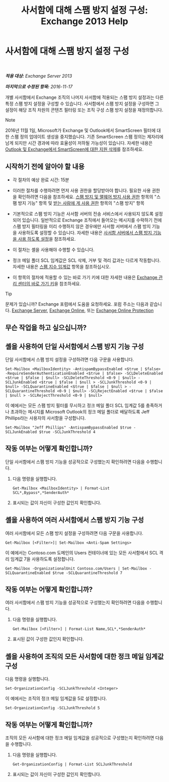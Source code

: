 ﻿---
title: '사서함에 대해 스팸 방지 설정 구성: Exchange 2013 Help'
TOCTitle: 사서함에 대해 스팸 방지 설정 구성
ms:assetid: 868d7fd8-e817-46ba-9b67-edf2f50b9494
ms:mtpsurl: https://technet.microsoft.com/ko-kr/library/Bb123559(v=EXCHG.150)
ms:contentKeyID: 50483589
ms.date: 05/22/2018
mtps_version: v=EXCHG.150
ms.translationtype: MT
---

# 사서함에 대해 스팸 방지 설정 구성

 

_**적용 대상:** Exchange Server 2013_

_**마지막으로 수정된 항목:** 2016-11-17_

개별 사서함에서 Exchange 조직의 나머지 사서함에 적용되는 스팸 방지 설정과는 다른 특정 스팸 방지 설정을 구성할 수 있습니다. 사서함에서 스팸 방지 설정을 구성하면 그 설정이 해당 조직 차원의 콘텐츠 필터링 또는 조직 구성 스팸 방지 설정을 재정의합니다.


> [!NOTE]
> 2016년 11월 1일, Microsoft가 Exchange 및 Outlook에서 SmartScreen 필터에 대한 스팸 정의 업데이트 생성을 중지했습니다. 기존 SmartScreen 스팸 정의는 제자리에 남게 되지만 시간 경과에 따라 효율성이 저하될 가능성이 있습니다. 자세한 내용은 <A href="https://go.microsoft.com/fwlink/p/?linkid=835894">Outlook 및 Exchange에서 SmartScreen에 대한 지원 삭제</A>를 참조하세요.



## 시작하기 전에 알아야 할 내용

  - 각 절차의 예상 완료 시간: 15분

  - 이러한 절차를 수행하려면 먼저 사용 권한을 할당받아야 합니다. 필요한 사용 권한을 확인하려면 다음을 참조하세요. [스팸 방지 및 맬웨어 방지 사용 권한](anti-spam-and-anti-malware-permissions-exchange-2013-help.md) 항목의 "스팸 방지 기능" 항목 및 [받는 사람에 게 사용 권한](recipients-permissions-exchange-2013-help.md) 항목의 "스팸 방지" 항목

  - 기본적으로 스팸 방지 기능은 사서함 서버의 전송 서비스에서 사용되지 않도록 설정되어 있습니다. 일반적으로 Exchange 조직에서 들어오는 메시지를 수락하기 전에 스팸 방지 필터링을 미리 수행하지 않은 경우에만 사서함 서버에서 스팸 방지 기능을 사용하도록 설정할 수 있습니다. 자세한 내용은 [사서함 서버에서 스팸 방지 기능을 사용 하도록 설정](enable-anti-spam-functionality-on-mailbox-servers-exchange-2013-help.md)을 참조하세요.

  - 이 절차는 셸을 사용해야 수행할 수 있습니다.

  - 정크 메일 폴더 SCL 임계값은 SCL 삭제, 거부 및 격리 값과는 다르게 작동합니다. 자세한 내용은 [스팸 지수 임계값](spam-confidence-level-threshold-exchange-2013-help.md) 항목을 참조하십시오.

  - 이 항목의 절차에 적용할 수 있는 바로 가기 키에 대한 자세한 내용은 [Exchange 관리 센터의 바로 가기 키](keyboard-shortcuts-in-the-exchange-admin-center-exchange-online-protection-help.md)을 참조하세요.


> [!TIP]
> 문제가 있습니까? Exchange 포럼에서 도움을 요청하세요. 포럼 주소는 다음과 같습니다. <A href="https://go.microsoft.com/fwlink/p/?linkid=60612">Exchange Server</A>, <A href="https://go.microsoft.com/fwlink/p/?linkid=267542">Exchange Online</A>, 또는 <A href="https://go.microsoft.com/fwlink/p/?linkid=285351">Exchange Online Protection</A>



## 무슨 작업을 하고 싶으십니까?

## 셸을 사용하여 단일 사서함에서 스팸 방지 기능 구성

단일 사서함에서 스팸 방지 설정을 구성하려면 다음 구문을 사용합니다.

    Set-Mailbox <MailboxIdentity> -AntispamBypassEnabled <$true | $false> -RequireSenderAuthenticationEnabled <$true | $false> -SCLDeleteEnabled <$true | $false | $null> -SCLDeleteThreshold <0-9 | $null> -SCLJunkEnabled <$true | $false | $null > -SCLJunkThreshold <0-9 | $null> -SCLQuarantineEnabled <$true | $false | $null > -SCLQuarantineThreshold <0-9 | $null> -SCLRejectEnabled <$true | $false | $null > -SCLRejectThreshold <0-9 | $null>

이 예에서는 모든 스팸 방지 필터를 무시하고 정크 메일 폴더 SCL 임계값 5를 충족하거나 초과하는 메시지를 Microsoft Outlook의 정크 메일 폴더로 배달하도록 Jeff Phillips라는 사용자의 사서함을 구성합니다.

    Set-Mailbox "Jeff Phillips" -AntispamBypassEnabled $true -SCLJunkEnabled $true -SCLJunkThreshold 4

## 작동 여부는 어떻게 확인합니까?

단일 사서함에서 스팸 방지 기능을 성공적으로 구성했는지 확인하려면 다음을 수행합니다.

1.  다음 명령을 실행합니다.
    
        Get-Mailbox <MailboxIdentity> | Format-List SCL*,Bypass*,*SenderAuth*

2.  표시되는 값이 자신이 구성한 값인지 확인합니다.

## 셸을 사용하여 여러 사서함에서 스팸 방지 기능 구성

여러 사서함에서 모든 스팸 방지 설정을 구성하려면 다음 구문을 사용합니다.

    Get-Mailbox [<Filter>]| Set-Mailbox <Anti-Spam Settings>

이 예에서는 Contoso.com 도메인의 Users 컨테이너에 있는 모든 사서함에서 SCL 격리 임계값 7을 사용하도록 설정합니다.

    Get-Mailbox -OrganizationalUnit Contoso.com/Users | Set-Mailbox -SCLQuarantineEnabled $true -SCLQuarantineThreshold 7

## 작동 여부는 어떻게 확인합니까?

여러 사서함에서 스팸 방지 기능을 성공적으로 구성했는지 확인하려면 다음을 수행합니다.

1.  다음 명령을 실행합니다.
    
        Get-Mailbox [<Filter>] | Format-List Name,SCL*,*SenderAuth*

2.  표시된 값이 구성한 값인지 확인합니다.

## 셸을 사용하여 조직의 모든 사서함에 대한 정크 메일 임계값 구성

다음 명령을 실행합니다.

    Set-OrganizationConfig -SCLJunkThreshold <Integer>

이 예에서는 조직의 정크 메일 임계값을 5로 설정합니다.

    Set-OrganizationConfig -SCLJunkThreshold 5

## 작동 여부는 어떻게 확인합니까?

조직의 모든 사서함에 대한 정크 메일 임계값을 성공적으로 구성했는지 확인하려면 다음을 수행합니다.

1.  다음 명령을 실행합니다.
    
        Get-OrganizationConfig | Format-List SCLJunkThreshold

2.  표시되는 값이 자신이 구성한 값인지 확인합니다.


